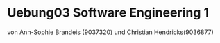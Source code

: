 # Uebung03 Software Engineering 1
von Ann-Sophie Brandeis (9037320) und Christian Hendricks(9036877)
